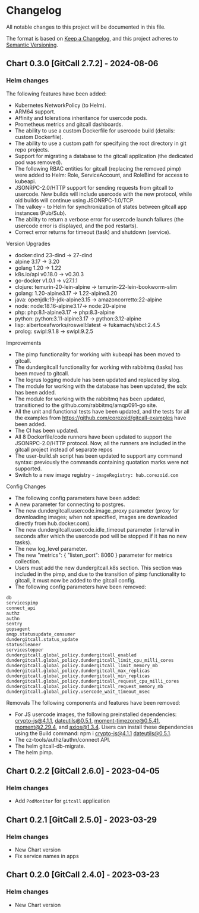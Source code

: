 # Changelog

All notable changes to this project will be documented in this file.

The format is based on [Keep a Changelog](https://keepachangelog.com/en/1.0.0/),
and this project adheres to [Semantic Versioning](https://semver.org/spec/v2.0.0.html).


## Chart 0.3.0 [GitCall 2.7.2] - 2024-08-06
### Helm changes

The following features have been added:
- Kubernetes NetworkPolicy (to Helm).
- ARM64 support.
- Affinity and tolerations inheritance for usercode pods.
- Prometheus metrics and gitcall dashboards.
- The ability to use a custom Dockerfile for usercode build (details: custom Dockerfile).
- The ability to use a custom path for specifying the root directory in git repo projects.
- Support for migrating a database to the gitcall application (the dedicated pod was removed).
- The following RBAC entities for gitcall (replacing the removed pimp) were added to Helm: Role, ServiceAccount, and RoleBind for access to kubeapi.
- JSONRPC-2.0/HTTP support for sending requests from gitcall to usercode. New builds will include usercode with the new protocol, while old builds will continue using JSONRPC-1.0/TCP.
- The valkey - to Helm for synchronization of states between gitcall app instances (Pub/Sub).
- The ability to return a verbose error for usercode launch failures (the usercode error is displayed, and the pod restarts).
- Correct error returns for timeout (task) and shutdown (service).

Version Upgrades
- docker:dind 23-dind -> 27-dind
- alpine 3.17 -> 3.20
- golang 1.20 -> 1.22
- k8s.io/api v0.18.0 -> v0.30.3
- go-docker v1.0.1 -> v27.1.1
- clojure:  temurin-20-lein-alpine -> temurin-22-lein-bookworm-slim
- golang: 1.20-alpine3.17 -> 1.22-alpine3.20
- java: openjdk:19-jdk-alpine3.15 -> amazoncorretto:22-alpine
- node: node:18.16-alpine3.17-> node:20-alpine
- php:  php:8.1-alpine3.17 -> php:8.3-alpine
- python: python:3.11-alpine3.17 -> python:3.12-alpine
- lisp: albertoeafworks/roswell:latest -> fukamachi/sbcl:2.4.5
- prolog: swipl:9.1.8 -> swipl:9.2.5

Improvements
- The pimp functionality for working with kubeapi has been moved to gitcall.
- The dundergitcall functionality for working with rabbitmq (tasks) has been moved to gitcall.
- The logrus logging module has been updated and replaced by slog.
- The module for working with the database has been updated, the sqlx has been added.
- The module for working with the rabbitmq has been updated, transitioned to the github.com/rabbitmq/amqp091-go site.
- All the unit and functional tests have been updated, and the tests for all the examples from https://github.com/corezoid/gitcall-examples have been added.
- The CI has been updated.
- All 8 Dockerfile/code runners have been updated to support the JSONRPC-2.0/HTTP protocol. Now, all the runners are included in the gitcall project instead of separate repos
- The user-build.sh script has been updated to support any command syntax: previously the commands containing quotation marks were not supported.
- Switch to a new image registry - `imageRegistry: hub.corezoid.com`

Config Changes
- The following config parameters have been added:
- A new parameter for connecting to postgres.
- The new dundergitcall.usercode.image_proxy parameter (proxy for downloading images; when not specified, images are downloaded directly from hub.docker.com).
- The new dundergitcall.usercode.idle_timeout parameter (interval in seconds after which the usercode pod will be stopped if it has no new tasks).
- The new log_level parameter.
- The new "metrics": { "listen_port": 8060 } parameter for metrics collection.
- Users must add the new dundergitcall.k8s section. This section was included in the pimp, and due to the transition of pimp functionality to gitcall, it must now be added to the gitcall config.
- The following config parameters have been removed:
```
db
servicespimp
connect_api
authz 
authn
sentry
gopsagent 
amqp.statusupdate_consumer 
dundergitcall.status_update
statuscleaner 
servicestopper 
dundergitcall.global_policy.dundergitcall_enabled 
dundergitcall.global_policy.dundergitcall_limit_cpu_milli_cores
dundergitcall.global_policy.dundergitcall_limit_memory_mb
dundergitcall.global_policy.dundergitcall_max_replicas
dundergitcall.global_policy.dundergitcall_min_replicas
dundergitcall.global_policy.dundergitcall_request_cpu_milli_cores
dundergitcall.global_policy.dundergitcall_request_memory_mb
dundergitcall.global_policy.usercode_wait_timeout_msec
```

Removals
The following components and features have been removed:

- For JS usercode images, the following preinstalled dependencies: crypto-js@4.1.1, dateutils@0.5.1, moment-timezone@0.5.41, moment@2.29.4, and axios@1.3.4. Users can install these dependencies using the Build command: npm i crypto-js@4.1.1 dateutils@0.5.1.
- The cz-tools/authz/authn/connect API.
- The helm gitcall-db-migrate.
- The helm pimp.


## Chart 0.2.2 [GitCall 2.6.0] - 2023-04-05
### Helm changes
- Add `PodMonitor` for `gitcall` application


## Chart 0.2.1 [GitCall 2.5.0] - 2023-03-29
### Helm changes
- New Chart version
- Fix service names in apps


## Chart 0.2.0 [GitCall 2.4.0] - 2023-03-23
### Helm changes
- New Chart version
